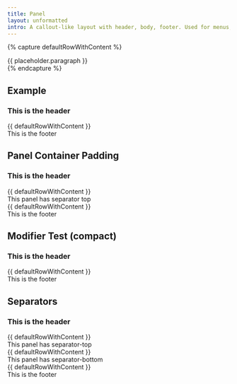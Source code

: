 ```yaml
---
title: Panel
layout: unformatted
intro: A callout-like layout with header, body, footer. Used for menus, dashboards, sidebars, etc
---
```


{% capture defaultRowWithContent %}
  <div class="panel__row crop-margins">
    {{ placeholder.paragraph }}
  </div>
{% endcapture %}

<h2 class="h2">Example</h2>

<div class="panel">
  <div class="panel__row panel__row--header">
    <h3>This is the header</h3>
  </div>
  {{ defaultRowWithContent }}
  <div class="panel__row panel__row--footer">
    This is the footer
  </div>
</div>

<h2 class="h2">Panel Container Padding</h2>

<div class="panel panel--transparent">
  <div class="panel__row panel__row--header">
    <h3>This is the header</h3>
  </div>
  {{ defaultRowWithContent }}
  <div class="panel__row panel__row--separator-top">
    This panel has separator top
  </div>
  {{ defaultRowWithContent }}
  <div class="panel__row panel__row--footer">
    This is the footer
  </div>
</div>

<h2 class="h2">Modifier Test (compact)</h2>

<div class="panel panel--compact">
  <div class="panel__row panel__row--header">
    <h3>This is the header</h3>
  </div>
  {{ defaultRowWithContent }}
  <div class="panel__row panel__row--footer">
    This is the footer
  </div>
</div>

<h2 class="h2">Separators</h2>

<div class="panel panel--separators">
  <div class="panel__row panel__row--header">
    <h3>This is the header</h3>
  </div>
  {{ defaultRowWithContent }}
  <div class="panel__row panel__row--separator-top">
    This panel has separator-top
  </div>
  {{ defaultRowWithContent }}
  <div class="panel__row panel__row--separator-bottom">
    This panel has separator-bottom
  </div>
  {{ defaultRowWithContent }}
  <div class="panel__row panel__row--footer">
    This is the footer
  </div>
</div>

